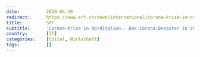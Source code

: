 ```yaml
---
date:          2020-04-30
redirect:      https://www.srf.ch/news/international/corona-krise-in-norditalien-das-corona-desaster-in-der-lombardei-reicht-weit-zurueck
title:         SRF
subtitle:      'Corona-Krise in Norditalien - Das Corona-Desaster in der Lombardei reicht weit zurück'
country:       [IT]
categories:    [Spital, Wirtschaft]
tags:          []
---
```

